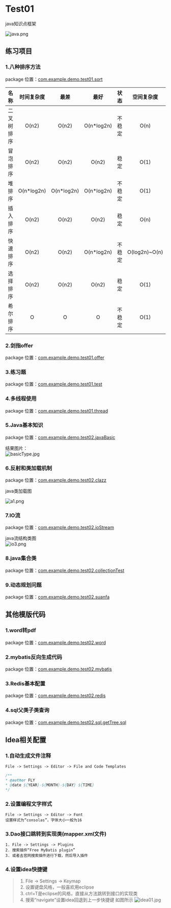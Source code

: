 # Test01
java知识点框架

![java.png](src/main/resources/img/java.png)

## 练习项目
### 1.八种排序方法
package 位置：[com.example.demo.test01.sort](src/main/java/com/example/demo/test01/sort)

|     名称      | 时间复杂度      |   最差          |    最好       |  状态           |空间复杂度     |
| :----------: | :----------:   | :----------:   | :----------:  |  :----------:  |:----------:   |
| 二叉树排序    | O(n2)          |O(n2)	     |      O(n*log2n)	 |   不稳定        |       O(n)   |
| 冒泡排序      | O(n2)          |O(n2)	     |      O(n2)    	 |     稳定        |       O(1)   |
| 堆排序        | O(n*log2n)     |O(n*log2n) |      O(n*log2n)	 |   不稳定        |       O(1)   |
| 插入排序      | O(n2)          |O(n2)	     |      O(n2)    	 |     稳定        |       O(n)   |
| 快速排序      | O(n2)          |O(n2)	     |      O(n*log2n)	 |   不稳定        |       O(log2n)~O(n)   |
| 选择排序      | O(n2)          |O(n2)	     |      O(n2)	     |     稳定        |       O(1)   |
| 希尔排序      | O              |O    	     |      O        	 |   不稳定        |       O(1)   |


### 2.剑指offer
package 位置：[com.example.demo.test01.offer](src/main/java/com/example/demo/test01/offer)

### 3.练习题
package 位置：[com.example.demo.test01.test](src/main/java/com/example/demo/test01/test)
    
### 4.多线程使用            
package 位置：[com.example.demo.test01.thread](src/main/java/com/example/demo/test01/thread)
    
### 5.Java基本知识            
package 位置：[com.example.demo.test02.javaBasic](src/main/java/com/example/demo/test02/javaBasic)

结果图片：  
![basicType.jpg](src/main/resources/img/basicType.jpg)

### 6.反射和类加载机制            
package 位置：[com.example.demo.test02.clazz](src/main/java/com/example/demo/test02/clazz)
 
java类加载图

![a1.png](src/main/resources/img/loader.png)  

### 7.IO流
package 位置：[com.example.demo.test02.ioStream](src/main/java/com/example/demo/test02/ioStream)

java流结构类图  
![io3.png](src/main/resources/img/io3.png)

### 8.java集合类
package 位置：[com.example.demo.test02.collectionTest](src/main/java/com/example/demo/test02/collectionTest)

### 9.动态规划问题            
package 位置：[com.example.demo.test02.suanfa](src/main/java/com/example/demo/test02/suanfa)


## 其他模版代码
### 1.word转pdf
package 位置：[com.example.demo.test02.word](src/main/java/com/example/demo/test02/word)

### 2.mybatis反向生成代码
package 位置：[com.example.demo.test02.mybatis](src/main/java/com/example/demo/test02/mybatis)

### 3.Redis基本配置
package 位置：[com.example.demo.test02.redis](src/main/java/com/example/demo/test02/redis)

### 4.sql父类子类查询
package 位置：[com.example.demo.test02.sql.getTree.sql](src/main/java/com/example/demo/test02/sql/getTree.sql)


## Idea相关配置
### 1.自动生成文件注释
    File -> Settings -> Editor -> File and Code Templates   
```java
/**
* @author FLY
* @date ${YEAR}-${MONTH}-${DAY} ${TIME}
*/
```
### 2.设置编程文字样式
    File -> Settings -> Editor -> Font
    设置样式为“consolas”，字体大小一般为16
    
### 3.Dao接口跳转到实现类(mapper.xml文件)
    1. File -> Settings -> Plugins 
    2. 搜索插件“Free MyBatis plugin”
    3. 或者去官网搜索插件进行下载，然后导入插件
    
### 4.设置idea快捷键
>1. File -> Settings -> Keymap  
>2. 设置键盘风格，一般喜欢用eclipse
>3. ctrl+T是eclipse的风格，直接从方法跳转到接口的实现类    
>4. 搜索“navigate”设置idea回退到上一步快捷键
如图所示
![idea01.jpg](src/main/resources/img/idea01.jpg)